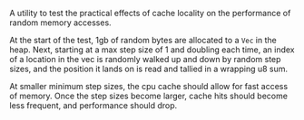A utility to test the practical effects of cache locality on the performance of random memory accesses.

At the start of the test, 1gb of random bytes are allocated to a `Vec` in the heap. Next, starting at a max step size of 1 and doubling each time, an index of a location in the vec is randomly walked up and down by random step sizes, and the position it lands on is read and tallied in a wrapping u8 sum. 

At smaller minimum step sizes, the cpu cache should allow for fast access of memory. Once the step sizes become larger, cache hits should become less frequent, and performance should drop.